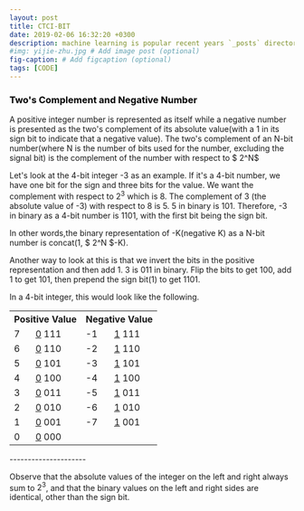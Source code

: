 ```yaml
---
layout: post
title: CTCI-BIT
date: 2019-02-06 16:32:20 +0300
description: machine learning is popular recent years `_posts` directory. Go ahead and edit it and re-build the site to see your changes. # Add post description (optional)
#img: yijie-zhu.jpg # Add image post (optional)
fig-caption: # Add figcaption (optional)
tags: [CODE]
---
```


### <font color='black'>Two's Complement and Negative Number</font>

A positive integer number is represented as itself while a negative number is presented as the two's complement of its absolute value(with a 1 in its sign bit to indicate that a negative value). The two's complement of an N-bit number(where N is the number of bits used for the number, excluding the signal bit) is the complement of the number with respect to $ 2^N$

Let's look at the 4-bit integer -3 as an example. If it's a 4-bit number, we have one bit for the sign and three bits for the value. We want the complement with respect to $2^3$ which is 8. The complement of 3 (the absolute value of -3) with respect to 8 is 5. 5 in binary is 101. Therefore, -3 in binary as a 4-bit number is 1101, with the first bit being the sign bit.

In other words,the binary representation of -K(negative K) as a N-bit number is concat(1, $ 2^N $-K).

Another way to look at this  is that we invert the bits in the positive representation  and then add 1. 3 is 011 in binary. Flip the bits to get 100, add 1 to get 101, then prepend the sign bit(1) to get 1101.

In a 4-bit integer, this would look like the following.

<table>
    <tr>
        <th colspan="2">Positive Value</th>
        <th colspan="2">Negative Value</th>
    </tr>
    <tr>
        <td>7</td>
        <td><u>0</u> 111</td>
        <td>-1</td>
        <td><u>1</u> 111</td>
    </tr>
    <tr>
        <td>6</td>
        <td><u>0</u> 110</td>
        <td>-2</td>
        <td><u>1</u> 110</td>
    </tr>
    <tr>
        <td>5</td>
        <td><u>0</u> 101</td>
        <td>-3</td>
        <td><u>1</u> 101</td>
    </tr>
    <tr>
        <td>4</td>
        <td><u>0</u> 100</td>
        <td>-4</td>
        <td><u>1</u> 100</td>
    </tr>
    <tr>
        <td>3</td>
        <td><u>0</u> 011</td>
        <td>-5</td>
        <td><u>1</u> 011</td>
    </tr>
        <tr>
        <td>2</td>
        <td><u>0</u> 010</td>
        <td>-6</td>
        <td><u>1</u> 010</td>
    </tr>
    <tr>
        <td>1</td>
        <td><u>0</u> 001</td>
        <td>-7</td>
        <td><u>1</u> 001</td>
    </tr>
    <tr>
        <td>0</td>
        <td><u>0</u> 000</td>
        <td> </td>
        <td> </td>
    </tr>
</table>
---------------------

Observe that the absolute values of the integer on the left and right always sum to $2^3$, and that the binary values on the left and right sides are identical, other than the sign bit.
